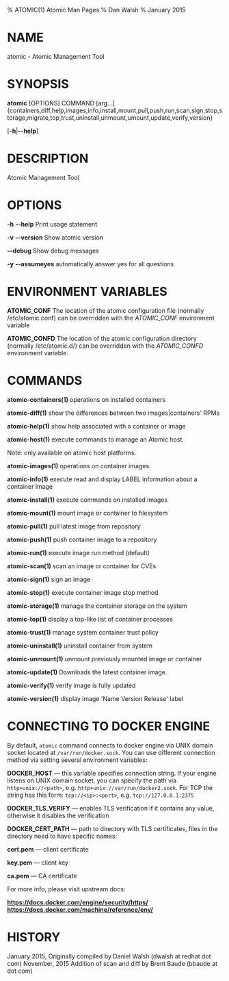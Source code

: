 % ATOMIC(1) Atomic Man Pages
% Dan Walsh
% January 2015
# NAME
atomic \- Atomic Management Tool

# SYNOPSIS
**atomic** [OPTIONS] COMMAND [arg...]
  {containers,diff,help,images,info,install,mount,pull,push,run,scan,sign,stop,storage,migrate,top,trust,uninstall,unmount,umount,update,verify,version}

[**-h**|**--help**]

# DESCRIPTION
Atomic Management Tool

# OPTIONS
**-h** **--help**
  Print usage statement

**-v** **--version**
  Show atomic version

**--debug**
  Show debug messages

**-y** **--assumeyes**
  automatically answer yes for all questions

# ENVIRONMENT VARIABLES

**ATOMIC_CONF** The location of the atomic configuration file (normally /etc/atomic.conf) can be
overridden with the _ATOMIC_CONF_ environment variable

**ATOMIC_CONFD** The location of the atomic configuration directory (normally /etc/atomic.d/) can be
overridden with the _ATOMIC_CONFD_ environment variable.

# COMMANDS
**atomic-containers(1)**
operations on installed containers

**atomic-diff(1)**
show the differences between two images|containers' RPMs

**atomic-help(1)**
show help associated with a container or image

**atomic-host(1)**
execute commands to manage an Atomic host.

Note: only available on atomic host platforms.

**atomic-images(1)**
operations on container images

**atomic-info(1)**
execute read and display LABEL information about a container image

**atomic-install(1)**
execute commands on installed images

**atomic-mount(1)**
mount image or container to filesystem

**atomic-pull(1)**
pull latest image from repository

**atomic-push(1)**
push container image to a repository

**atomic-run(1)**
execute image run method (default)

**atomic-scan(1)**
scan an image or container for CVEs

**atomic-sign(1)**
sign an image

**atomic-stop(1)**
execute container image stop method

**atomic-storage(1)**
manage the container storage on the system

**atomic-top(1)**
display a top-like list of container processes

**atomic-trust(1)**
manage system container trust policy

**atomic-uninstall(1)**
uninstall container from system

**atomic-unmount(1)**
unmount previously mounted image or container

**atomic-update(1)**
Downloads the latest container image. 

**atomic-verify(1)**
verify image is fully updated

**atomic-version(1)**
display image 'Name Version Release' label


# CONNECTING TO DOCKER ENGINE

By default, `atomic` command connects to docker engine via UNIX domain socket
located at `/var/run/docker.sock`. You can use different connection method via
setting several environment variables:

**DOCKER_HOST** — this variable specifies connection string. If your engine
listens on UNIX domain socket, you can specify the path via
`http+unix://<path>`, e.g. `http+unix://var/run/docker2.sock`. For TCP the
string has this form: `tcp://<ip>:<port>`, e.g. `tcp://127.0.0.1:2375`

**DOCKER_TLS_VERIFY** — enables TLS verification if it contains any value,
otherwise it disables the verification

**DOCKER_CERT_PATH** — path to directory with TLS certificates, files in the
directory need to have specific names:

**cert.pem** — client certificate

**key.pem** — client key

**ca.pem** — CA certificate

For more info, please visit upstream docs:

**https://docs.docker.com/engine/security/https/**  
**https://docs.docker.com/machine/reference/env/**


# HISTORY
January 2015, Originally compiled by Daniel Walsh (dwalsh at redhat dot com)
November, 2015 Addition of scan and diff by Brent Baude (bbaude at dot com)
